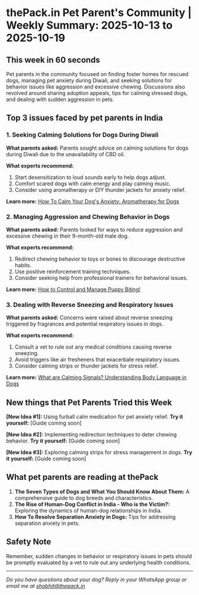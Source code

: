 # thePack.in Pet Parent's Community | Weekly Summary: 2025-10-13 to 2025-10-19

## This week in 60 seconds
Pet parents in the community focused on finding foster homes for rescued dogs, managing pet anxiety during Diwali, and seeking solutions for behavior issues like aggression and excessive chewing. Discussions also revolved around sharing adoption appeals, tips for calming stressed dogs, and dealing with sudden aggression in pets.

## Top 3 issues faced by pet parents in India

### 1. Seeking Calming Solutions for Dogs During Diwali
**What parents asked:** Parents sought advice on calming solutions for dogs during Diwali due to the unavailability of CBD oil.

**What experts recommend:**
1. Start desensitization to loud sounds early to help dogs adjust.
2. Comfort scared dogs with calm energy and play calming music.
3. Consider using aromatherapy or DIY thunder jackets for anxiety relief.

**Learn more:** [How To Calm Your Dog's Anxiety: Aromatherapy for Dogs](https://thepack.in/articles/aromatherapy-for-dogs)

### 2. Managing Aggression and Chewing Behavior in Dogs
**What parents asked:** Parents looked for ways to reduce aggression and excessive chewing in their 9-month-old male dog.

**What experts recommend:**
1. Redirect chewing behavior to toys or bones to discourage destructive habits.
2. Use positive reinforcement training techniques.
3. Consider seeking help from professional trainers for behavioral issues.

**Learn more:** [How to Control and Manage Puppy Biting!](https://thepack.in/articles/how-to-stop-puppy-biting)

### 3. Dealing with Reverse Sneezing and Respiratory Issues
**What parents asked:** Concerns were raised about reverse sneezing triggered by fragrances and potential respiratory issues in dogs.

**What experts recommend:**
1. Consult a vet to rule out any medical conditions causing reverse sneezing.
2. Avoid triggers like air fresheners that exacerbate respiratory issues.
3. Consider calming strips or thunder jackets for stress relief.

**Learn more:** [What are Calming Signals? Understanding Body Language in Dogs](https://thepack.in/articles/what-are-calming-signals-understanding-body-language-in-dogs)

## New things that Pet Parents Tried this Week

**[New Idea #1]:** Using furball calm medication for pet anxiety relief.
**Try it yourself:** [Guide coming soon]

**[New Idea #2]:** Implementing redirection techniques to deter chewing behavior.
**Try it yourself:** [Guide coming soon]

**[New Idea #3]:** Exploring calming strips for stress management in dogs.
**Try it yourself:** [Guide coming soon]

## What pet parents are reading at thePack
1. **The Seven Types of Dogs and What You Should Know About Them:** A comprehensive guide to dog breeds and characteristics.
2. **The Rise of Human-Dog Conflict in India - Who is the Victim?:** Exploring the dynamics of human-dog relationships in India.
3. **How To Resolve Separation Anxiety in Dogs:** Tips for addressing separation anxiety in pets.

## Safety Note
Remember, sudden changes in behavior or respiratory issues in pets should be promptly evaluated by a vet to rule out any underlying health conditions.

---
*Do you have questions about your dog? Reply in your WhatsApp group or email me at shobhit@thepack.in*